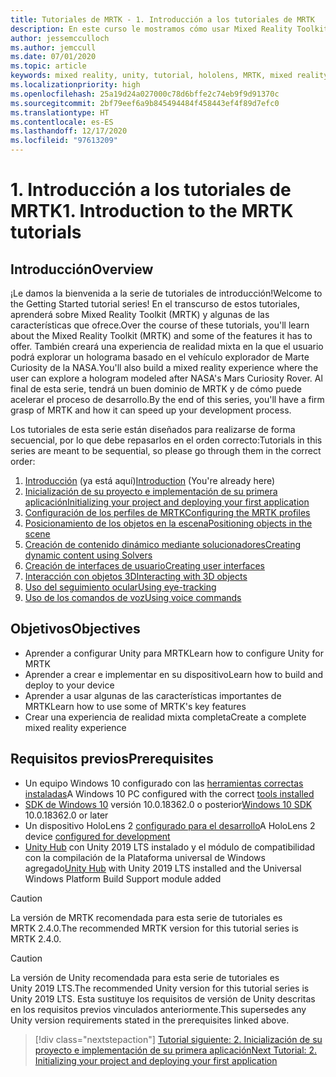 ```yaml
---
title: Tutoriales de MRTK - 1. Introducción a los tutoriales de MRTK
description: En este curso le mostramos cómo usar Mixed Reality Toolkit (MRTK) para crear una aplicación de realidad mixta desde cero.
author: jessemcculloch
ms.author: jemccull
ms.date: 07/01/2020
ms.topic: article
keywords: mixed reality, unity, tutorial, hololens, MRTK, mixed reality toolkit, solvers, eye-tracking, voice commands
ms.localizationpriority: high
ms.openlocfilehash: 25a19d24a027000c78d6bffe2c74eb9f9d91370c
ms.sourcegitcommit: 2bf79eef6a9b845494484f458443ef4f89d7efc0
ms.translationtype: HT
ms.contentlocale: es-ES
ms.lasthandoff: 12/17/2020
ms.locfileid: "97613209"
---
```

# <a name="1-introduction-to-the-mrtk-tutorials"></a><span data-ttu-id="9bf50-105">1. Introducción a los tutoriales de MRTK</span><span class="sxs-lookup"><span data-stu-id="9bf50-105">1. Introduction to the MRTK tutorials</span></span>

## <a name="overview"></a><span data-ttu-id="9bf50-106">Introducción</span><span class="sxs-lookup"><span data-stu-id="9bf50-106">Overview</span></span>

<span data-ttu-id="9bf50-107">¡Le damos la bienvenida a la serie de tutoriales de introducción!</span><span class="sxs-lookup"><span data-stu-id="9bf50-107">Welcome to the Getting Started tutorial series!</span></span> <span data-ttu-id="9bf50-108">En el transcurso de estos tutoriales, aprenderá sobre Mixed Reality Toolkit (MRTK) y algunas de las características que ofrece.</span><span class="sxs-lookup"><span data-stu-id="9bf50-108">Over the course of these tutorials, you'll learn about the Mixed Reality Toolkit (MRTK) and some of the features it has to offer.</span></span> <span data-ttu-id="9bf50-109">También creará una experiencia de realidad mixta en la que el usuario podrá explorar un holograma basado en el vehículo explorador de Marte Curiosity de la NASA.</span><span class="sxs-lookup"><span data-stu-id="9bf50-109">You'll also build a mixed reality experience where the user can explore a hologram modeled after NASA's Mars Curiosity Rover.</span></span> <span data-ttu-id="9bf50-110">Al final de esta serie, tendrá un buen dominio de MRTK y de cómo puede acelerar el proceso de desarrollo.</span><span class="sxs-lookup"><span data-stu-id="9bf50-110">By the end of this series, you'll have a firm grasp of MRTK and how it can speed up your development process.</span></span>

<span data-ttu-id="9bf50-111">Los tutoriales de esta serie están diseñados para realizarse de forma secuencial, por lo que debe repasarlos en el orden correcto:</span><span class="sxs-lookup"><span data-stu-id="9bf50-111">Tutorials in this series are meant to be sequential, so please go through them in the correct order:</span></span>

1. <span data-ttu-id="9bf50-112">[Introducción](mr-learning-base-01.md) (ya está aquí)</span><span class="sxs-lookup"><span data-stu-id="9bf50-112">[Introduction](mr-learning-base-01.md) (You're already here)</span></span>
2. [<span data-ttu-id="9bf50-113">Inicialización de su proyecto e implementación de su primera aplicación</span><span class="sxs-lookup"><span data-stu-id="9bf50-113">Initializing your project and deploying your first application</span></span>](mr-learning-base-02.md)
3. [<span data-ttu-id="9bf50-114">Configuración de los perfiles de MRTK</span><span class="sxs-lookup"><span data-stu-id="9bf50-114">Configuring the MRTK profiles</span></span>](mr-learning-base-03.md)
4. [<span data-ttu-id="9bf50-115">Posicionamiento de los objetos en la escena</span><span class="sxs-lookup"><span data-stu-id="9bf50-115">Positioning objects in the scene</span></span>](mr-learning-base-04.md)
5. [<span data-ttu-id="9bf50-116">Creación de contenido dinámico mediante solucionadores</span><span class="sxs-lookup"><span data-stu-id="9bf50-116">Creating dynamic content using Solvers</span></span>](mr-learning-base-05.md)
6. [<span data-ttu-id="9bf50-117">Creación de interfaces de usuario</span><span class="sxs-lookup"><span data-stu-id="9bf50-117">Creating user interfaces</span></span>](mr-learning-base-06.md)
7. [<span data-ttu-id="9bf50-118">Interacción con objetos 3D</span><span class="sxs-lookup"><span data-stu-id="9bf50-118">Interacting with 3D objects</span></span>](mr-learning-base-07.md)
8. [<span data-ttu-id="9bf50-119">Uso del seguimiento ocular</span><span class="sxs-lookup"><span data-stu-id="9bf50-119">Using eye-tracking</span></span>](mr-learning-base-08.md)
9. [<span data-ttu-id="9bf50-120">Uso de los comandos de voz</span><span class="sxs-lookup"><span data-stu-id="9bf50-120">Using voice commands</span></span>](mr-learning-base-09.md)

## <a name="objectives"></a><span data-ttu-id="9bf50-121">Objetivos</span><span class="sxs-lookup"><span data-stu-id="9bf50-121">Objectives</span></span>

* <span data-ttu-id="9bf50-122">Aprender a configurar Unity para MRTK</span><span class="sxs-lookup"><span data-stu-id="9bf50-122">Learn how to configure Unity for MRTK</span></span>
* <span data-ttu-id="9bf50-123">Aprender a crear e implementar en su dispositivo</span><span class="sxs-lookup"><span data-stu-id="9bf50-123">Learn how to build and deploy to your device</span></span>
* <span data-ttu-id="9bf50-124">Aprender a usar algunas de las características importantes de MRTK</span><span class="sxs-lookup"><span data-stu-id="9bf50-124">Learn how to use some of MRTK's key features</span></span>
* <span data-ttu-id="9bf50-125">Crear una experiencia de realidad mixta completa</span><span class="sxs-lookup"><span data-stu-id="9bf50-125">Create a complete mixed reality experience</span></span>

## <a name="prerequisites"></a><span data-ttu-id="9bf50-126">Requisitos previos</span><span class="sxs-lookup"><span data-stu-id="9bf50-126">Prerequisites</span></span>

* <span data-ttu-id="9bf50-127">Un equipo Windows 10 configurado con las [herramientas correctas instaladas](../../install-the-tools.md)</span><span class="sxs-lookup"><span data-stu-id="9bf50-127">A Windows 10 PC configured with the correct [tools installed](../../install-the-tools.md)</span></span>
* <span data-ttu-id="9bf50-128">[SDK de Windows 10](https://developer.microsoft.com/windows/downloads/windows-10-sdk/) versión 10.0.18362.0 o posterior</span><span class="sxs-lookup"><span data-stu-id="9bf50-128">[Windows 10 SDK](https://developer.microsoft.com/windows/downloads/windows-10-sdk/) 10.0.18362.0 or later</span></span>
* <span data-ttu-id="9bf50-129">Un dispositivo HoloLens 2 [configurado para el desarrollo](../../platform-capabilities-and-apis/using-visual-studio.md#enabling-developer-mode)</span><span class="sxs-lookup"><span data-stu-id="9bf50-129">A HoloLens 2 device [configured for development](../../platform-capabilities-and-apis/using-visual-studio.md#enabling-developer-mode)</span></span>
* <span data-ttu-id="9bf50-130"><a href="https://docs.unity3d.com/Manual/GettingStartedInstallingHub.html" target="_blank">Unity Hub</a> con Unity 2019 LTS instalado y el módulo de compatibilidad con la compilación de la Plataforma universal de Windows agregado</span><span class="sxs-lookup"><span data-stu-id="9bf50-130"><a href="https://docs.unity3d.com/Manual/GettingStartedInstallingHub.html" target="_blank">Unity Hub</a> with Unity 2019 LTS installed and the Universal Windows Platform Build Support module added</span></span>

> [!CAUTION]
> <span data-ttu-id="9bf50-131">La versión de MRTK recomendada para esta serie de tutoriales es MRTK 2.4.0.</span><span class="sxs-lookup"><span data-stu-id="9bf50-131">The recommended MRTK version for this tutorial series is MRTK 2.4.0.</span></span>

> [!CAUTION]
> <span data-ttu-id="9bf50-132">La versión de Unity recomendada para esta serie de tutoriales es Unity 2019 LTS.</span><span class="sxs-lookup"><span data-stu-id="9bf50-132">The recommended Unity version for this tutorial series is Unity 2019 LTS.</span></span> <span data-ttu-id="9bf50-133">Esta sustituye los requisitos de versión de Unity descritas en los requisitos previos vinculados anteriormente.</span><span class="sxs-lookup"><span data-stu-id="9bf50-133">This supersedes any Unity version requirements stated in the prerequisites linked above.</span></span>

> [!div class="nextstepaction"]
> [<span data-ttu-id="9bf50-134">Tutorial siguiente: 2. Inicialización de su proyecto e implementación de su primera aplicación</span><span class="sxs-lookup"><span data-stu-id="9bf50-134">Next Tutorial: 2. Initializing your project and deploying your first application</span></span>](mr-learning-base-02.md)

